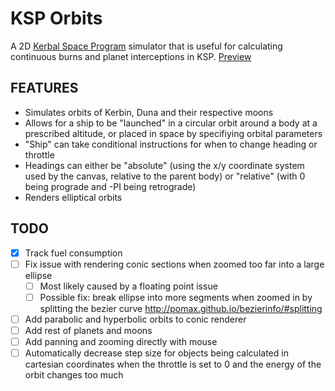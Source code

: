 # KSP Orbits
A 2D [Kerbal Space Program](http://kerbalspaceprogram.com) simulator that is useful for calculating continuous burns and planet interceptions in KSP.
[Preview](https://rawgit.com/mikeweber/ksp_orbits/master/index.html)

## FEATURES
* Simulates orbits of Kerbin, Duna and their respective moons
* Allows for a ship to be "launched" in a circular orbit around a body at a prescribed altitude, or placed in space by specifiying orbital parameters
* "Ship" can take conditional instructions for when to change heading or throttle
* Headings can either be "absolute" (using the x/y coordinate system used by the canvas, relative to the parent body) or "relative" (with 0 being prograde and -PI being retrograde)
* Renders elliptical orbits

## TODO
* [x] Track fuel consumption
* [ ] Fix issue with rendering conic sections when zoomed too far into a large ellipse
  * [ ] Most likely caused by a floating point issue
  * [ ] Possible fix: break ellipse into more segments when zoomed in by splitting the bezier curve http://pomax.github.io/bezierinfo/#splitting
* [ ] Add parabolic and hyperbolic orbits to conic renderer
* [ ] Add rest of planets and moons
* [ ] Add panning and zooming directly with mouse
* [ ] Automatically decrease step size for objects being calculated in cartesian coordinates when the throttle is set to 0 and the energy of the orbit changes too much

